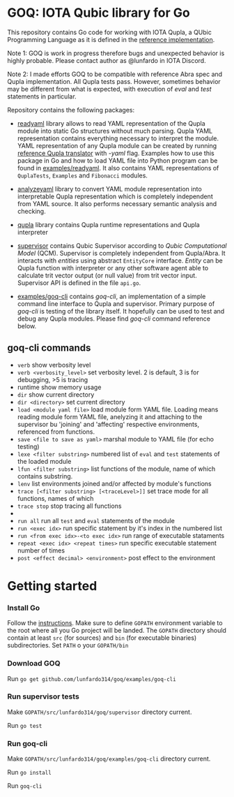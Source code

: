 # GOQ: IOTA Qubic library for Go

This repository contains Go code for working with IOTA Qupla, a QUbic Programming Language 
as it is defined in the [reference implementation](https://github.com/iotaledger/qupla).
 
Note 1: GOQ is work in progress therefore bugs and unexpected behavior is highly probable. 
Please contact author as @lunfardo in IOTA Discord.

Note 2: I made efforts GOQ to be compatible with reference Abra spec and Qupla implementation.
All Qupla tests pass.
However, sometimes behavior may be different from what is expected, with execution of 
_eval_ and _test_ statements in particular.


Repository contains the following packages:

- [readyaml](https://github.com/lunfardo314/goq/tree/master/readyaml) library allows 
to read YAML representation of the Qupla module into static Go structures without much parsing. 
Qupla YAML representation contains everything necessary to interpret the module.
YAML representation of any Qupla module can be created by running [reference Qupla translator](https://github.com/iotaledger/qupla) 
with _-yaml_ flag. Examples how to use this package in Go and how to load YAML file 
into Python program can be found in [examples/readyaml](https://github.com/lunfardo314/goq/tree/master/examples/readyaml).
It also contains YAML representations of `QuplaTests`, `Examples` and `Fibonacci` modules.

- [analyzeyaml](https://github.com/lunfardo314/goq/tree/master/analyzeyaml) library to 
convert YAML module representation into interpretable Qupla representation which is completely independent from 
YAML source. It also performs necessary semantic analysis and checking.

- [qupla](https://github.com/lunfardo314/goq/tree/master/qupla) library contains 
Qupla runtime representations and Qupla interpreter

- [supervisor](https://github.com/lunfardo314/goq/tree/master/supervisor) contains Qubic 
Supervisor according to _Qubic Computational Model_ (QCM). 
Supervisor is completely independent from Qupla/Abra. 
It interacts with _entities_ using abstract `EntityCore` interface. 
_Entity_ can be Qupla function with interpreter or any other software agent able to calculate 
trit vector output (or null value) from trit vector input. 
Supervisor API is defined in the file `api.go`.

- [examples/goq-cli](https://github.com/lunfardo314/goq/tree/dev/examples/goq-cli) contains 
_goq-cli_, an implementation of a simple command line interface to Qupla and supervisor. 
Primary purpose of _goq-cli_ is testing of the library itself. It hopefully can be used to test and debug any Qupla modules.
Please find _goq-cli_ command reference below.

## goq-cli commands

- `verb` show verbosity level
- `verb <verbosity_level>` set verbosity level. 2 is default, 3 is for debugging, >5 is tracing
- runtime show memory usage
- `dir` show current directory
- `dir <directory>` set current directory
- `load <module yaml file>` load module form YAML file. Loading means reading module form YAML 
file, anelyzing it and attaching to the supervisor bu 'joining' and 'affecting' respective 
environments, referenced from functions.
- `save <file to save as yaml>` marshal module to YAML file (for echo testing)
- `lexe <filter substring>` numbered list of `eval` and `test` statements of the loaded module
- `lfun <filter substring>` list functions of the module, name of which contains substring.
- `lenv` list environments joined and/or affected by module's functions
- `trace [<filter substring> [<traceLevel>]]` set trace mode for all functions, names of which 
- `trace stop` stop tracing all functions
- 
- `run all` run all `test` and `eval` statements of the module
- `run <exec idx>` run specific statement by it's index in the numbered list
- `run <from exec idx>-<to exec idx>` run range of executable stataments
- `repeat <exec idx> <repeat times>` run specific executable statement number of times
- `post <effect decimal> <environment>` post effect to the environment

# Getting started

### Install Go
Follow the [instructions](https://golang.org/doc/install). 
Make sure to define `GOPATH` environment variable to the root where all you Go project will be landed.
The `GOPATH` directory should contain at least `src` (for sources) and `bin` 
(for executable binaries) subdirectories. 
Set `PATH` o your `GOPATH/bin`

### Download GOQ

Run `go get github.com/lunfardo314/goq/examples/goq-cli`

### Run supervisor tests

Make `GOPATH/src/lunfardo314/goq/supervisor` directory current.

Run `go test`

### Run goq-cli

Make `GOPATH/src/lunfardo314/goq/examples/goq-cli` directory current.

Run `go install`

Run `goq-cli`



